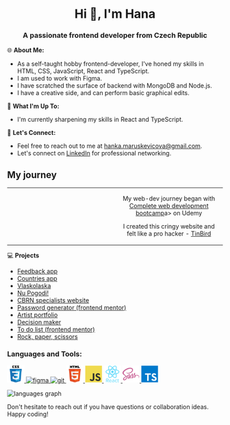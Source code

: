 <h1 align="center">Hi 👋, I'm Hana</h1>
<h3 align="center">A passionate frontend developer from Czech Republic</h3>

🌐 **About Me:**
- As a self-taught hobby frontend-developer, I've honed my skills in HTML, CSS, JavaScript, React and TypeScript.
- I am used to work with Figma.
- I have scratched the surface of backend with MongoDB and Node.js.
- I have a creative side, and can perform basic graphical edits.

🚀 **What I'm Up To:**
- I'm currently sharpening my skills in React and TypeScript.

💬 **Let's Connect:**
- Feel free to reach out to me at [hanka.maruskevicova@gmail.com](hanka.maruskevicova@gmail.com).
- Let's connect on [LinkedIn](https://www.linkedin.com/in/hana-maruškevičová-11287127b/) for professional networking.

<h2>My journey</h2>

<table width="100%" align="center">
  <tr>
    <td width="50%" align="center">
        <a href="https://github.com/Hanka8/TinBird">
          <picture>
            <img align="center" src="https://github-readme-stats.vercel.app/api/pin/?username=Hanka8&repo=TinBird" alt="" />
          </picture>
        </a>
    </td>
    <td width="50%" align="center">
        <p>My web-dev journey began with <a href="https://www.udemy.com/course/the-complete-web-development-bootcamp/?campaigntype=Search&portfolio=BrandTopic&language=EN&product=Course&test=&audience=Keyword&topic=&priority=&matchtype=b&gad_source=1&couponCode=OF52424">Complete web development bootcamp</a>a> on Udemy</p>
        <p>I created this cringy website and felt like a pro hacker - <a href="https://hanka8.github.io/TinBird/">TinBird</a></p>
    </td>
  </tr>
</table>

💻 **Projects**
  - [Feedback app](https://fm-feedback.netlify.app/)
  - [Countries app](https://where-countries.netlify.app/)
  - [Vlaskolaska](https://vlaskolaska.cz/)
  - [Nu Pogodi!](https://hanka8.github.io/Nu-pogodi/)
  - [CBRN specialists website](https://maacaa0.github.io/31-hana-maca-final/)
  - [Password generator (frontend mentor)](https://hanka8.github.io/FM-Password-generator/)
  - [Artist portfolio](https://hanka8.github.io/NelaMarus/)
  - [Decision maker](https://hanka8.github.io/Jen_tak_pro_radost/)
  - [To do list (frontend mentor)](https://hanka8.github.io/FM--TODO/)
  - [Rock, paper, scissors](https://hanka8.github.io/RockPaperScissors_FM/)

<h3 align="left">Languages and Tools:</h3>
<p align="left"> <a href="https://www.w3schools.com/css/" target="_blank" rel="noreferrer"> <img src="https://raw.githubusercontent.com/devicons/devicon/master/icons/css3/css3-original-wordmark.svg" alt="css3" width="40" height="40"/> </a> <a href="https://www.figma.com/" target="_blank" rel="noreferrer"> <img src="https://www.vectorlogo.zone/logos/figma/figma-icon.svg" alt="figma" width="40" height="40"/> </a> <a href="https://git-scm.com/" target="_blank" rel="noreferrer"> <img src="https://www.vectorlogo.zone/logos/git-scm/git-scm-icon.svg" alt="git" width="40" height="40"/> </a> <a href="https://www.w3.org/html/" target="_blank" rel="noreferrer"> <img src="https://raw.githubusercontent.com/devicons/devicon/master/icons/html5/html5-original-wordmark.svg" alt="html5" width="40" height="40"/> </a> <a href="https://developer.mozilla.org/en-US/docs/Web/JavaScript" target="_blank" rel="noreferrer"> <img src="https://raw.githubusercontent.com/devicons/devicon/master/icons/javascript/javascript-original.svg" alt="javascript" width="40" height="40"/> </a> <a href="https://reactjs.org/" target="_blank" rel="noreferrer"> <img src="https://raw.githubusercontent.com/devicons/devicon/master/icons/react/react-original-wordmark.svg" alt="react" width="40" height="40"/> </a> <a href="https://sass-lang.com" target="_blank" rel="noreferrer"> <img src="https://raw.githubusercontent.com/devicons/devicon/master/icons/sass/sass-original.svg" alt="sass" width="40" height="40"/> </a> <a href="https://www.typescriptlang.org/" target="_blank" rel="noreferrer"> <img src="https://raw.githubusercontent.com/devicons/devicon/master/icons/typescript/typescript-original.svg" alt="typescript" width="40" height="40"/> </a> </p>

<div align="left">
  <img src="https://github-readme-stats.vercel.app/api/top-langs?username=hanka8&locale=en&hide_title=false&layout=compact&card_width=320&langs_count=5&theme=dracula&hide_border=false&order=2" height="150" alt="languages graph"  />
</div>


Don't hesitate to reach out if you have questions or collaboration ideas. Happy coding!




